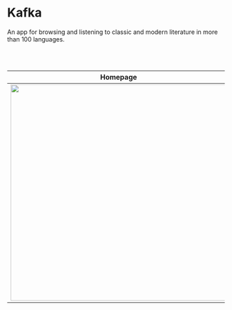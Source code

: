 # Kafka
An app for browsing and listening to classic and modern literature in more than 100 languages.





</br></br>

Homepage            |  Book Detail
:-------------------------:|:-------------------------:
<img src="https://user-images.githubusercontent.com/6247940/56096524-fcf70380-5f06-11e9-8dcf-b27c83c4503a.png" width="500"> | <img src="https://user-images.githubusercontent.com/6247940/56096523-fc5e6d00-5f06-11e9-910b-5dd87c196753.png" width="500">

